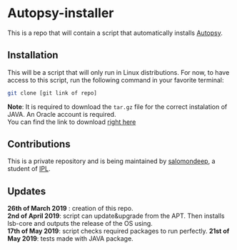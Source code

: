 # Autopsy-installer

This is a repo that will contain a script that automatically installs [Autopsy](https://www.sleuthkit.org/autopsy/).

## Installation

This will be a script that will only run in Linux distributions. For now, to have access to this script, run the following command in your favorite terminal:

```bash
git clone [git link of repo]
```
**Note**: It is required to download the `tar.gz` file for the correct instalation of JAVA. An Oracle account is required. \
You can find the link to download [right here](https://www.oracle.com/technetwork/java/javase/downloads/index.html)

## Contributions
This is a private repository and is being maintained by [salomondeep](https://github.com/salomondeep), a student of [IPL](https://www.ipleiria.pt/).

## Updates
**26th of March 2019** : creation of this repo.\
**2nd of April 2019**: script can update&upgrade from the APT. Then installs lsb-core and outputs the release of the OS using. \
**17th of May 2019**: script checks required packages to run perfectly.
**21st of May 2019**: tests made with JAVA package.